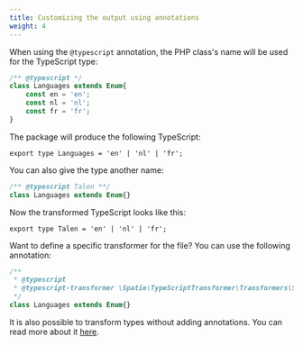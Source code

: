 ```yaml
---
title: Customizing the output using annotations
weight: 4
---
```


When using the `@typescript` annotation, the PHP class's name will be used for the TypeScript type:

```php
/** @typescript */
class Languages extends Enum{
    const en = 'en';
    const nl = 'nl';
    const fr = 'fr';
}
```

The package will produce the following TypeScript:

```tsx
export type Languages = 'en' | 'nl' | 'fr';
```

You can also give the type another name:

```php
/** @typescript Talen **/
class Languages extends Enum{}
```

Now the transformed TypeScript looks like this:

```tsx
export type Talen = 'en' | 'nl' | 'fr';
```

Want to define a specific transformer for the file? You can use the following annotation:

```php
/** 
 * @typescript
 * @typescript-transformer \Spatie\TypeScriptTransformer\Transformers\SpatieEnumTransformer::class
 */
class Languages extends Enum{}
```

It is also possible to transform types without adding annotations. You can read more about it [here](https://docs.spatie.be/typescript-transformer/v2/usage/collectors/).
